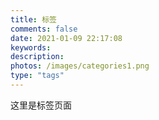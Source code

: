 ```yaml
---
title: 标签
comments: false
date: 2021-01-09 22:17:08
keywords:
description:
photos: /images/categories1.png
type: "tags"
---
```


这里是标签页面